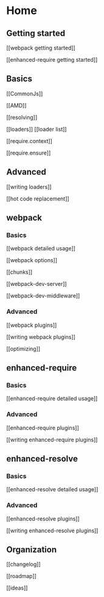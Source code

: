 # Home

## Getting started

[[webpack getting started]]

[[enhanced-require getting started]]

## Basics

[[CommonJs]]

[[AMD]]

[[resolving]]

[[loaders]]
[[loader list]]

[[require.context]]

[[require.ensure]]

## Advanced

[[writing loaders]]

[[hot code replacement]]

## webpack

### Basics

[[webpack detailed usage]]

[[webpack options]]

[[chunks]]

[[webpack-dev-server]]

[[webpack-dev-middleware]]

### Advanced

[[webpack plugins]]

[[writing webpack plugins]]

[[optimizing]]

## enhanced-require

### Basics

[[enhanced-require detailed usage]]

### Advanced

[[enhanced-require plugins]]

[[writing enhanced-require plugins]]

## enhanced-resolve

### Basics

[[enhanced-resolve detailed usage]]

### Advanced

[[enhanced-resolve plugins]]

[[writing enhanced-resolve plugins]]

## Organization

[[changelog]]

[[roadmap]]

[[ideas]]
